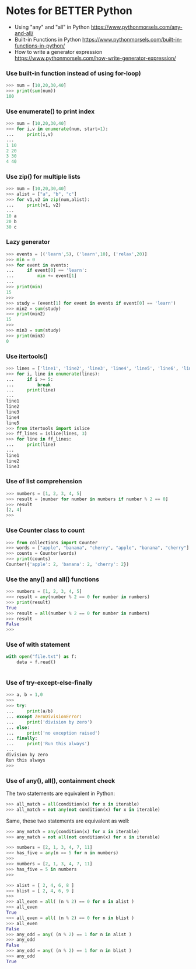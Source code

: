 # Notes for BETTER Python
- Using "any" and "all" in Python https://www.pythonmorsels.com/any-and-all/
- Built-in Functions in Python https://www.pythonmorsels.com/built-in-functions-in-python/
- How to write a generator expression https://www.pythonmorsels.com/how-write-generator-expression/

### Use built-in function instead of using for-loop)
```python
>>> num = [10,20,30,40]
>>> print(sum(num))
100
```

### Use enumerate() to print index
```python
>>> num = [10,20,30,40]
>>> for i,v in enumerate(num, start=1):
...     print(i,v)
...
1 10
2 20
3 30
4 40
```

### Use zip() for multiple lists
```python
>>> num = [10,20,30,40]
>>> alist = ["a", "b", "c"]
>>> for v1,v2 in zip(num,alist):
...     print(v1, v2)
...
10 a
20 b
30 c
```

### Lazy generator
```python
>>> events = [('learn',5), ('learn',10), ('relax',20)]
>>> min = 0
>>> for event in events:
...     if event[0] == 'learn':
...         min += event[1]
...
>>> print(min)
15
>>>
>>> study = (event[1] for event in events if event[0] == 'learn')
>>> min2 = sum(study)
>>> print(min2)
15
>>>
>>> min3 = sum(study)
>>> print(min3)
0
```

### Use itertools()
```python
>>> lines = ['line1', 'line2', 'line3', 'line4', 'line5', 'line6', 'line7' ]
>>> for i, line in enumerate(lines):
...     if i >= 5:
...         break
...     print(line)
...
line1
line2
line3
line4
line5
>>> from itertools import islice
>>> ff_lines = islice(lines, 3)
>>> for line in ff_lines:
...     print(line)
...
line1
line2
line3
```

### Use of list comprehension
```python
>>> numbers = [1, 2, 3, 4, 5]
>>> result = [number for number in numbers if number % 2 == 0]
>>> result
[2, 4]
>>>
```

### Use Counter class to count
```python
>>> from collections import Counter
>>> words = ["apple", "banana", "cherry", "apple", "banana", "cherry"]
>>> counts = Counter(words)
>>> print(counts)
Counter({'apple': 2, 'banana': 2, 'cherry': 2})
```

### Use the any() and all() functions
```python 
>>> numbers = [1, 2, 3, 4, 5]
>>> result = any(number % 2 == 0 for number in numbers)
>>> print(result)
True
>>> result = all(number % 2 == 0 for number in numbers)
>>> result
False
>>>
```

### Use of with statement
```python
with open("file.txt") as f:
    data = f.read()
    
```

### Use of try-except-else-finally 
```python
>>> a, b = 1,0
>>>
>>> try:
...     print(a/b)
... except ZeroDivisionError:
...     print('division by zero')
... else:
...     print('no exception raised')
... finally:
...     print('Run this always')
...
division by zero
Run this always
>>> 
```

### Use of any(), all(), containment check
The  two statements are equivalent in Python:
```python
>>> all_match = all(condition(x) for x in iterable)
>>> all_match = not any(not condition(x) for x in iterable)
```
Same, these two statements are equivalent as well:
```python
>>> any_match = any(condition(x) for x in iterable)
>>> any_match = not all(not condition(x) for x in iterable)
```

```python
>>> numbers = [2, 1, 3, 4, 7, 11]
>>> has_five = any(n == 5 for n in numbers)
>>>
>>> numbers = [2, 1, 3, 4, 7, 11]
>>> has_five = 5 in numbers
>>> 
```
```python
>>> alist = [ 2, 4, 6, 8 ]
>>> blist = [ 2, 4, 6, 9 ]
>>>
>>> all_even = all( (n % 2) == 0 for n in alist )
>>> all_even
True
>>> all_even = all( (n % 2) == 0 for n in blist )
>>> all_even
False
>>> any_odd = any( (n % 2) == 1 for n in alist )
>>> any_odd
False
>>> any_odd = any( (n % 2) == 1 for n in blist )
>>> any_odd
True
```
